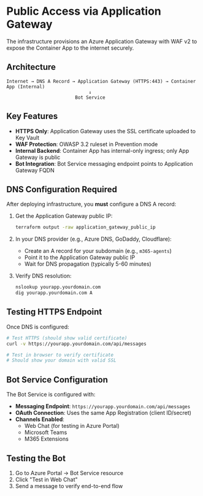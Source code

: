 # Public Access via Application Gateway

The infrastructure provisions an Azure Application Gateway with WAF v2 to expose the Container App to the internet securely.

## Architecture

```
Internet → DNS A Record → Application Gateway (HTTPS:443) → Container App (Internal)
                              ↓
                         Bot Service
```

## Key Features

- **HTTPS Only**: Application Gateway uses the SSL certificate uploaded to Key Vault
- **WAF Protection**: OWASP 3.2 ruleset in Prevention mode
- **Internal Backend**: Container App has internal-only ingress; only App Gateway is public
- **Bot Integration**: Bot Service messaging endpoint points to Application Gateway FQDN

## DNS Configuration Required

After deploying infrastructure, you **must** configure a DNS A record:

1. Get the Application Gateway public IP:

   ```bash
   terraform output -raw application_gateway_public_ip
   ```

2. In your DNS provider (e.g., Azure DNS, GoDaddy, Cloudflare):

   - Create an A record for your subdomain (e.g., `m365-agents`)
   - Point it to the Application Gateway public IP
   - Wait for DNS propagation (typically 5-60 minutes)

3. Verify DNS resolution:
   ```bash
   nslookup yourapp.yourdomain.com
   dig yourapp.yourdomain.com A
   ```

## Testing HTTPS Endpoint

Once DNS is configured:

```bash
# Test HTTPS (should show valid certificate)
curl -v https://yourapp.yourdomain.com/api/messages

# Test in browser to verify certificate
# Should show your domain with valid SSL
```

## Bot Service Configuration

The Bot Service is configured with:

- **Messaging Endpoint**: `https://yourapp.yourdomain.com/api/messages`
- **OAuth Connection**: Uses the same App Registration (client ID/secret)
- **Channels Enabled**:
  - Web Chat (for testing in Azure Portal)
  - Microsoft Teams
  - M365 Extensions

## Testing the Bot

1. Go to Azure Portal → Bot Service resource
2. Click "Test in Web Chat"
3. Send a message to verify end-to-end flow
